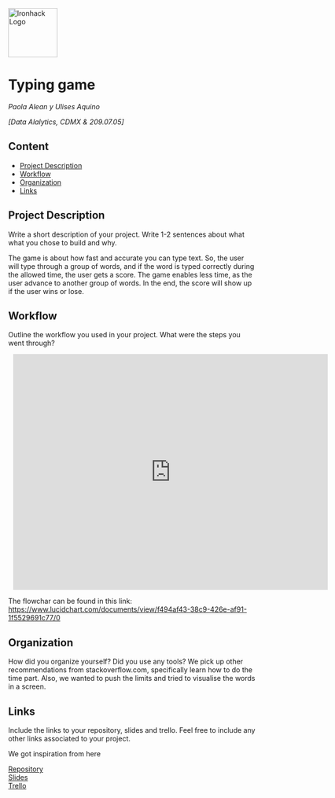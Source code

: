 <img src="https://bit.ly/2VnXWr2" alt="Ironhack Logo" width="100"/>

# Typing game
*Paola Alean y Ulises Aquino*

*[Data Alalytics, CDMX & 209.07.05]*

## Content
- [Project Description](#project-description)
- [Workflow](#workflow)
- [Organization](#organization)
- [Links](#links)

<a name="project-description"></a>

## Project Description
Write a short description of your project. Write 1-2 sentences about what what you chose to build and why. 

The game is about how fast and accurate you can type text. So, the user will type through a group of words, and if the word is typed correctly during the allowed time, the user gets a score. The game enables less time, as the user advance to another group of words. In the end, the score will show up if the user wins or lose.

<a name="workflow"></a>

## Workflow
Outline the workflow you used in your project. What were the steps you went through?

<div style="width: 640px; height: 480px; margin: 10px; position: relative;"><iframe allowfullscreen frameborder="0" style="width:640px; height:480px" src="https://www.lucidchart.com/documents/embeddedchart/f494af43-38c9-426e-af91-1f5529691c77" id="rZxwJiBjuY2s"></iframe></div>

The flowchar can be found in this link:
https://www.lucidchart.com/documents/view/f494af43-38c9-426e-af91-1f5529691c77/0

<a name="organization"></a>

## Organization
How did you organize yourself? Did you use any tools?
We pick up other recommendations from stackoverflow.com, specifically learn how to do the time part. Also, we wanted to push the limits and tried to visualise the words in a screen.
<a name="links"></a>

## Links
Include the links to your repository, slides and trello. Feel free to include any other links associated to your project. 

We got inspiration from here

[Repository](https://github.com/)  
[Slides](https://slides.com/)  
[Trello](https://trello.com/en)  

